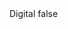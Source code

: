 <?xml version="1.0" encoding="UTF-8"?>
<CustomMetadata xmlns="http://soap.sforce.com/2006/04/metadata">
    <label>Digital</label>
    <protected>false</protected>
</CustomMetadata>
